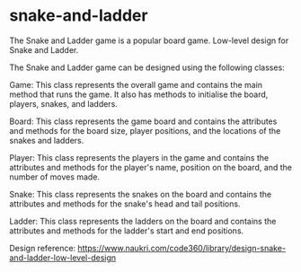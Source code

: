 # snake-and-ladder
The Snake and Ladder game is a popular board game. Low-level design for Snake and Ladder.

The Snake and Ladder game can be designed using the following classes:

Game: This class represents the overall game and contains the main method that runs the game. It also has methods to initialise the board, players, snakes, and ladders.
 
Board: This class represents the game board and contains the attributes and methods for the board size, player positions, and the locations of the snakes and ladders.
 
Player: This class represents the players in the game and contains the attributes and methods for the player's name, position on the board, and the number of moves made.
 
Snake: This class represents the snakes on the board and contains the attributes and methods for the snake's head and tail positions.
 
Ladder: This class represents the ladders on the board and contains the attributes and methods for the ladder's start and end positions.

Design reference: https://www.naukri.com/code360/library/design-snake-and-ladder-low-level-design


